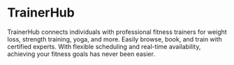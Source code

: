 # TrainerHub
TrainerHub connects individuals with professional fitness trainers for weight loss, strength training, yoga, and more. Easily browse, book, and train with certified experts. With flexible scheduling and real-time availability, achieving your fitness goals has never been easier.
